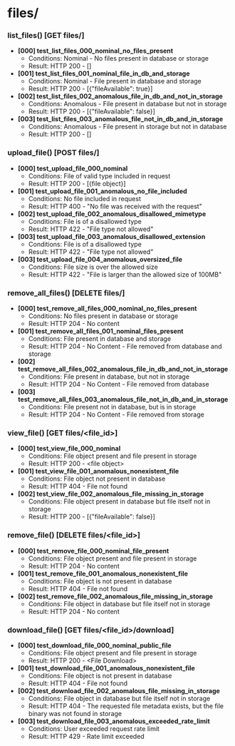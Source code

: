 # files/

### list_files() [GET files/]
- **[000] test_list_files_000_nominal_no_files_present**
  - Conditions: Nominal - No files present in database or storage 
  - Result: HTTP 200 - []
- **[001] test_list_files_001_nominal_file_in_db_and_storage**
  - Conditions: Nominal - File present in database and storage
  - Result: HTTP 200 - [{"fileAvailable": true}]
- **[002] test_list_files_002_anomalous_file_in_db_and_not_in_storage**
  - Conditions: Anomalous - File present in database but not in storage
  - Result: HTTP 200 - [{"fileAvailable": false}]
- **[003] test_list_files_003_anomalous_file_not_in_db_and_in_storage**
  - Conditions: Anomalous - File present in storage but not in database
  - Result: HTTP 200 - []

### upload_file() [POST files/]
- **[000] test_upload_file_000_nominal**
  - Conditions: File of valid type included in request
  - Result: HTTP 200 - [\{file object\}]
- **[001] test_upload_file_001_anomalous_no_file_included**
  - Conditions: No file included in request
  - Result: HTTP 400 - "No file was received with the request"
- **[002] test_upload_file_002_anomalous_disallowed_mimetype**
  - Conditions: File is of a disallowed type
  - Result: HTTP 422 - "File type not allowed"
- **[003] test_upload_file_003_anomalous_disallowed_extension**
  - Conditions: File is of a disallowed type
  - Result: HTTP 422 - "File type not allowed"
- **[003] test_upload_file_004_anomalous_oversized_file**
  - Conditions: File size is over the allowed size
  - Result: HTTP 422 - "File is larger than the allowed size of 100MB"

### remove_all_files() [DELETE files/]
- **[000] test_remove_all_files_000_nominal_no_files_present**
  - Conditions: No files present in database or storage
  - Result: HTTP 204 - No content
- **[001] test_remove_all_files_001_nominal_files_present**
  - Conditions: File present in database and storage
  - Result: HTTP 204 - No Content - File removed from database and storage
- **[002] test_remove_all_files_002_anomalous_file_in_db_and_not_in_storage**
  - Conditions: File present in database, but not in storage
  - Result: HTTP 204 - No Content - File removed from database
- **[003] test_remove_all_files_003_anomalous_file_not_in_db_and_in_storage**
  - Conditions: File present not in database, but is in storage
  - Result: HTTP 204 - No Content - File removed from storage

### view_file() [GET files/<file_id>]
- **[000] test_view_file_000_nominal**
  - Conditions: File object present and file present in storage
  - Result: HTTP 200 - \<file object\>
- **[001] test_view_file_001_anomalous_nonexistent_file**
  - Conditions: File object not present in database
  - Result: HTTP 404 - File not found
- **[002] test_view_file_002_anomalous_file_missing_in_storage**
  - Conditions: File object present in database but file itself not in storage
  - Result: HTTP 200 - [{"fileAvailable": false}]
<!-- - **[003] test_view_file_003_anomalous_invalid_permissions**
  - Conditions: User attempts to access privated file without the necessary permissions -->

### remove_file() [DELETE files/<file_id>]
- **[000] test_remove_file_000_nominal_file_present**
  - Conditions: File object present and file present in storage
  - Result: HTTP 204 - No content
- **[001] test_remove_file_001_anomalous_nonexistent_file**
  - Conditions: File object is not present in database
  - Result: HTTP 404 - File not found
- **[002] test_remove_file_002_anomalous_file_missing_in_storage**
  - Conditions: File object in database but file itself not in storage
  - Result: HTTP 204 - No content
<!-- - **[004] test_download_file_004_anomalous_invalid_permissions**
  - Conditions: User attempts to access privated file without the necessary permissions
  - Result: HTTP 403 - Insufficient permissions -->

### download_file() [GET files/<file_id>/download]
- **[000] test_download_file_000_nominal_public_file**
  - Conditions: File object present and file present in storage
  - Result: HTTP 200 - \<File Download\>
- **[001] test_download_file_001_anomalous_nonexistent_file**
  - Conditions: File object is not present in database
  - Result: HTTP 404 - File not found
- **[002] test_download_file_002_anomalous_file_missing_in_storage**
  - Conditions: File object in database but file itself not in storage
  - Result: HTTP 404 - The requested file metadata exists, but the file binary was not found in storage
- **[003] test_download_file_003_anomalous_exceeded_rate_limit**
  - Conditions: User exceeded request rate limit
  - Result: HTTP 429 - Rate limit exceeded
<!-- - **[004] test_download_file_004_anomalous_invalid_permissions**
  - Conditions: User attempts to access privated file without the necessary permissions
  - Result: HTTP 403 - Insufficient permissions -->